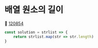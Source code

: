 # 배열 원소의 길이
🔗 <a href="https://school.programmers.co.kr/learn/courses/30/lessons/120854">120854</a>

```javascript
const solution = strlist => {
    return strlist.map(str => str.length)
}
```
